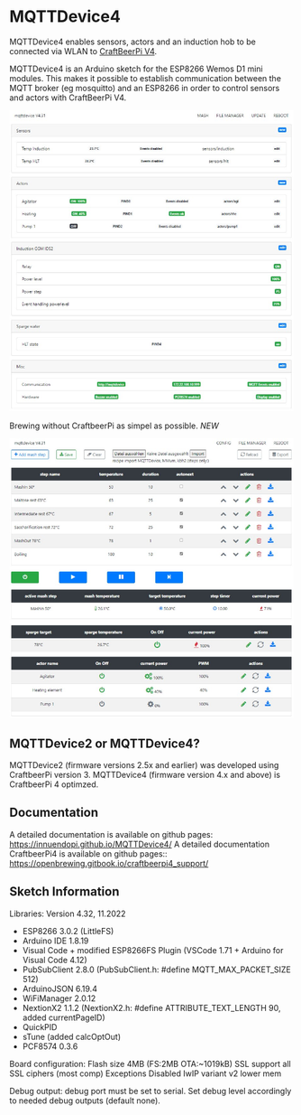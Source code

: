 # MQTTDevice4

MQTTDevice4 enables sensors, actors and an induction hob to be connected via WLAN to [CraftBeerPi V4](https://github.com/avollkopf/craftbeerpi4).

MQTTDevice4 is an Arduino sketch for the ESP8266 Wemos D1 mini modules. This makes it possible to establish communication between the MQTT broker (eg mosquitto) and an ESP8266 in order to control sensors and actors with CraftBeerPi V4.

![Startseite](docs/img/startseite.jpg)

Brewing without CraftbeerPi as simpel as possible. *NEW*

![mash](docs/img/Mashplan_2.jpg)

## MQTTDevice2 or MQTTDevice4?

MQTTDevice2 (firmware versions 2.5x and earlier) was developed using CraftbeerPi version 3. MQTTDevice4 (firmware version 4.x and above) is CraftbeerPi 4 optimzed.

## Documentation

A detailed documentation is available on github pages: <https://innuendopi.github.io/MQTTDevice4/>
A detailed documentation CraftbeerPi4 is available on github pages:: <https://openbrewing.gitbook.io/craftbeerpi4_support/>

## Sketch Information

Libraries: Version 4.32, 11.2022

- ESP8266 3.0.2 (LittleFS)
- Arduino IDE 1.8.19
- Visual Code + modified ESP8266FS Plugin (VSCode 1.71 + Arduino for Visual Code 4.12)
- PubSubClient 2.8.0 (PubSubClient.h: #define MQTT_MAX_PACKET_SIZE 512)
- ArduinoJSON 6.19.4
- WiFiManager 2.0.12
- NextionX2 1.1.2 (NextionX2.h: #define ATTRIBUTE_TEXT_LENGTH 90, added currentPageID)
- QuickPID
- sTune (added calcOptOut)
- PCF8574 0.3.6

Board configuration:
Flash size 4MB (FS:2MB OTA:~1019kB)
SSL support all SSL ciphers (most comp)
Exceptions Disabled
IwIP variant v2 lower mem

Debug output:
debug port must be set to serial. Set debug level accordingly to needed debug outputs (default none).
